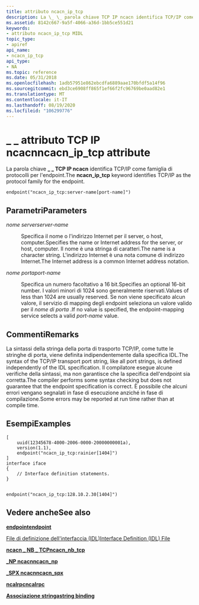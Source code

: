 ```yaml
---
title: attributo ncacn_ip_tcp
description: La \_ \_ parola chiave TCP IP ncacn identifica TCP/IP come famiglia di protocolli per l'endpoint.
ms.assetid: 8142c667-9a5f-4066-a36d-1bb5ce551d21
keywords:
- attributo ncacn_ip_tcp MIDL
topic_type:
- apiref
api_name:
- ncacn_ip_tcp
api_type:
- NA
ms.topic: reference
ms.date: 05/31/2018
ms.openlocfilehash: 1adb57951e862ebcdfa6889aae170bfdf5a14f96
ms.sourcegitcommit: ebd3ce6908ff865f1ef66f2fc96769be0aad82e1
ms.translationtype: MT
ms.contentlocale: it-IT
ms.lasthandoff: 08/19/2020
ms.locfileid: "106299776"
---
```

# <a name="ncacn_ip_tcp-attribute"></a><span data-ttu-id="a4cfa-104">\_ \_ attributo TCP IP ncacn</span><span class="sxs-lookup"><span data-stu-id="a4cfa-104">ncacn\_ip\_tcp attribute</span></span>

<span data-ttu-id="a4cfa-105">La parola chiave **\_ \_ TCP IP ncacn** identifica TCP/IP come famiglia di protocolli per l'endpoint.</span><span class="sxs-lookup"><span data-stu-id="a4cfa-105">The **ncacn\_ip\_tcp** keyword identifies TCP/IP as the protocol family for the endpoint.</span></span>

``` syntax
endpoint("ncacn_ip_tcp:server-name[port-name]")
```

## <a name="parameters"></a><span data-ttu-id="a4cfa-106">Parametri</span><span class="sxs-lookup"><span data-stu-id="a4cfa-106">Parameters</span></span>

<dl> <dt>

<span data-ttu-id="a4cfa-107">*nome server*</span><span class="sxs-lookup"><span data-stu-id="a4cfa-107">*server-name*</span></span> 
</dt> <dd>

<span data-ttu-id="a4cfa-108">Specifica il nome o l'indirizzo Internet per il server, o host, computer.</span><span class="sxs-lookup"><span data-stu-id="a4cfa-108">Specifies the name or Internet address for the server, or host, computer.</span></span> <span data-ttu-id="a4cfa-109">Il nome è una stringa di caratteri.</span><span class="sxs-lookup"><span data-stu-id="a4cfa-109">The name is a character string.</span></span> <span data-ttu-id="a4cfa-110">L'indirizzo Internet è una nota comune di indirizzo Internet.</span><span class="sxs-lookup"><span data-stu-id="a4cfa-110">The Internet address is a common Internet address notation.</span></span>

</dd> <dt>

<span data-ttu-id="a4cfa-111">*nome porta*</span><span class="sxs-lookup"><span data-stu-id="a4cfa-111">*port-name*</span></span> 
</dt> <dd>

<span data-ttu-id="a4cfa-112">Specifica un numero facoltativo a 16 bit.</span><span class="sxs-lookup"><span data-stu-id="a4cfa-112">Specifies an optional 16-bit number.</span></span> <span data-ttu-id="a4cfa-113">I valori minori di 1024 sono generalmente riservati.</span><span class="sxs-lookup"><span data-stu-id="a4cfa-113">Values of less than 1024 are usually reserved.</span></span> <span data-ttu-id="a4cfa-114">Se non viene specificato alcun valore, il servizio di mapping degli endpoint seleziona un valore valido per il *nome di porta* .</span><span class="sxs-lookup"><span data-stu-id="a4cfa-114">If no value is specified, the endpoint-mapping service selects a valid *port-name* value.</span></span>

</dd> </dl>

## <a name="remarks"></a><span data-ttu-id="a4cfa-115">Commenti</span><span class="sxs-lookup"><span data-stu-id="a4cfa-115">Remarks</span></span>

<span data-ttu-id="a4cfa-116">La sintassi della stringa della porta di trasporto TCP/IP, come tutte le stringhe di porta, viene definita indipendentemente dalla specifica IDL.</span><span class="sxs-lookup"><span data-stu-id="a4cfa-116">The syntax of the TCP/IP transport port string, like all port strings, is defined independently of the IDL specification.</span></span> <span data-ttu-id="a4cfa-117">Il compilatore esegue alcune verifiche della sintassi, ma non garantisce che la specifica dell'endpoint sia corretta.</span><span class="sxs-lookup"><span data-stu-id="a4cfa-117">The compiler performs some syntax checking but does not guarantee that the endpoint specification is correct.</span></span> <span data-ttu-id="a4cfa-118">È possibile che alcuni errori vengano segnalati in fase di esecuzione anziché in fase di compilazione.</span><span class="sxs-lookup"><span data-stu-id="a4cfa-118">Some errors may be reported at run time rather than at compile time.</span></span>

## <a name="examples"></a><span data-ttu-id="a4cfa-119">Esempi</span><span class="sxs-lookup"><span data-stu-id="a4cfa-119">Examples</span></span>

``` syntax
[   
    uuid(12345678-4000-2006-0000-20000000001a), 
    version(1.1), 
    endpoint("ncacn_ip_tcp:rainier[1404]") 
]
interface iface
{
    // Interface definition statements.
}

 
endpoint("ncacn_ip_tcp:128.10.2.30[1404]")
```

## <a name="see-also"></a><span data-ttu-id="a4cfa-120">Vedere anche</span><span class="sxs-lookup"><span data-stu-id="a4cfa-120">See also</span></span>

<dl> <dt>

[<span data-ttu-id="a4cfa-121">**endpoint**</span><span class="sxs-lookup"><span data-stu-id="a4cfa-121">**endpoint**</span></span>](endpoint.md)
</dt> <dt>

[<span data-ttu-id="a4cfa-122">File di definizione dell'interfaccia (IDL)</span><span class="sxs-lookup"><span data-stu-id="a4cfa-122">Interface Definition (IDL) File</span></span>](interface-definition-idl-file.md)
</dt> <dt>

[<span data-ttu-id="a4cfa-123">**ncacn \_ NB \_ TCP**</span><span class="sxs-lookup"><span data-stu-id="a4cfa-123">**ncacn\_nb\_tcp**</span></span>](ncacn-nb-tcp.md)
</dt> <dt>

[<span data-ttu-id="a4cfa-124">**\_NP ncacn**</span><span class="sxs-lookup"><span data-stu-id="a4cfa-124">**ncacn\_np**</span></span>](ncacn-np.md)
</dt> <dt>

[<span data-ttu-id="a4cfa-125">**\_SPX ncacn**</span><span class="sxs-lookup"><span data-stu-id="a4cfa-125">**ncacn\_spx**</span></span>](ncacn-spx.md)
</dt> <dt>

[<span data-ttu-id="a4cfa-126">**ncalrpc**</span><span class="sxs-lookup"><span data-stu-id="a4cfa-126">**ncalrpc**</span></span>](ncalrpc.md)
</dt> <dt>

[<span data-ttu-id="a4cfa-127">**Associazione stringa**</span><span class="sxs-lookup"><span data-stu-id="a4cfa-127">**string binding**</span></span>](/windows/desktop/Rpc/string-binding)
</dt> </dl>

 

 